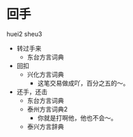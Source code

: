 # 回手
huei2 sheu3
+ 转过手来
  * 东台方言词典
+ 回扣
  * 兴化方言词典
    - 这笔交易做成吖，百分之五的～。
+ 还手，还击
  * 东台方言词典
  * 泰州方言词典2
    - 你就是打啊他，他也不会～。
  * 泰兴方言辞典
